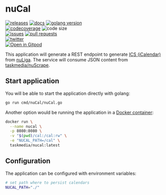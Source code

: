 # nuCal

[![releases](https://img.shields.io/github/v/release/taskmedia/nuCal?style=flat-square)](https://github.com/taskmedia/nuCal/releases/latest)
[![docs](https://img.shields.io/badge/docs-pkg.go.dev-blue?style=flat-square)](https://pkg.go.dev/github.com/taskmedia/nuCal)
[![golang version](https://img.shields.io/github/go-mod/go-version/taskmedia/nuCal?style=flat-square)](https://golang.org/dl/#stable)
<br />
[![codecoverage](https://img.shields.io/codecov/c/github/taskmedia/nuCal?style=flat-square)](https://app.codecov.io/gh/taskmedia/nuCal)
![code size](https://img.shields.io/github/languages/code-size/taskmedia/nuCal?style=flat-square)
<br />
[![issues](https://img.shields.io/github/issues/taskmedia/nuCal?style=flat-square)](https://github.com/taskmedia/nuCal/issues)
[![pull requests](https://img.shields.io/github/issues-pr/taskmedia/nuCal?style=flat-square)](https://github.com/taskmedia/nuCal/pulls)
<br />
[![twitter](https://img.shields.io/twitter/follow/taskmediaDE?style=social)](https://twitter.com/taskmediaDE)
<br />
[![Open in Gitpod](https://gitpod.io/button/open-in-gitpod.svg)](https://gitpod.io/#https://github.com/taskmedia/nuCal)

This application will generate a REST endpoint to generate [ICS (iCalendar)](https://datatracker.ietf.org/doc/html/rfc5545) from [nuLiga](https://bhv-handball.liga.nu/).
The service will consume JSON content from [taskmedia/nuScrape](https://github.com/taskmedia/nuScrape).

## Start application

You will be able to start the application directly with golang:

```bash
go run cmd/nuCal/nuCal.go
```

Another option would be running the application in a [Docker container](https://hub.docker.com/r/taskmedia/nucal):

```bash
docker run \
  --name nucal \
  -p 8080:8080 \
  -v "$(pwd)/cal:/cal:rw" \
  -e "NUCAL_PATH=/cal" \
  taskmedia/nucal:latest
```

## Configuration

The application can be configured with environment variables:

```bash
# set path where to persist calendars
NUCAL_PATH="./"
```
